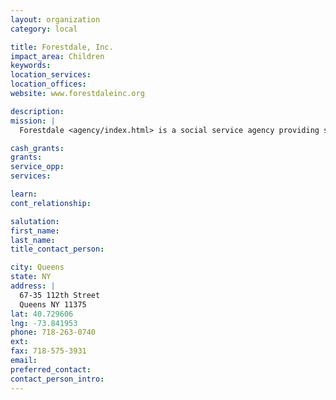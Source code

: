 ```yaml
---
layout: organization
category: local

title: Forestdale, Inc.
impact_area: Children
keywords: 
location_services: 
location_offices: 
website: www.forestdaleinc.org

description: 
mission: |
  Forestdale <agency/index.html> is a social service agency providing services to children and families in the borough of Queens. Our long, proud tradition of caring for thousands of children over the years has always been guided by its mission "to provide children deprived of normal home life with the care, education, training and opportunities that every wise parent wishes for his or her own children."

cash_grants: 
grants: 
service_opp: 
services: 

learn: 
cont_relationship: 

salutation: 
first_name: 
last_name: 
title_contact_person: 

city: Queens
state: NY
address: |
  67-35 112th Street     
  Queens NY 11375
lat: 40.729606
lng: -73.841953
phone: 718-263-0740
ext: 
fax: 718-575-3931
email: 
preferred_contact: 
contact_person_intro: 
---
```

